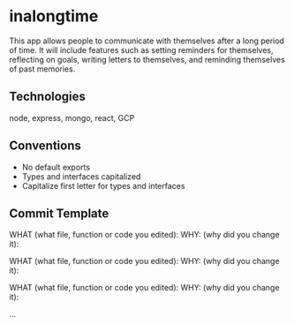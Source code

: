 # inalongtime

This app allows people to communicate with themselves after a long period of time. It will include features such as setting reminders for themselves, reflecting on goals, writing letters to themselves, and reminding themselves of past memories.

## Technologies

node, express, mongo, react, GCP

## Conventions

- No default exports
- Types and interfaces capitalized
- Capitalize first letter for types and interfaces

## Commit Template

WHAT (what file, function or code you edited):
WHY: (why did you change it):

WHAT (what file, function or code you edited):
WHY: (why did you change it):

WHAT (what file, function or code you edited):
WHY: (why did you change it):

...
